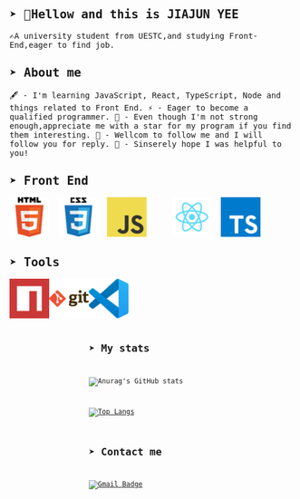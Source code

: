 

<samp>
  
## ➤  👋Hellow and this is JIAJUN YEE

✍️A university student from UESTC,and studying Front-End,eager to find job.

## ➤ About me 

  🖋 - I'm learning JavaScript, React, TypeScript, Node and things related to Front End.
  ⚡ - Eager to become a qualified programmer.
  🥋 - Even though I'm not strong enough,appreciate me with a star for my program if you find them interesting. 
  🏃 - Wellcom to follow me and I will follow you for reply. 
  🍻 - Sinserely hope I was helpful to you!

 
## ➤ Front End
	
<div style="
display: flex; gap: 1rem;
">
	<code><img height="70" src="https://raw.githubusercontent.com/github/explore/80688e429a7d4ef2fca1e82350fe8e3517d3494d/topics/html/html.png"></code>
	<code><img height="70" src="https://raw.githubusercontent.com/github/explore/80688e429a7d4ef2fca1e82350fe8e3517d3494d/topics/css/css.png"></code>
	<code><img height="70" src="https://raw.githubusercontent.com/github/explore/80688e429a7d4ef2fca1e82350fe8e3517d3494d/topics/javascript/javascript.png">	</code>
	<code><img height="70" src="https://raw.githubusercontent.com/github/explore/80688e429a7d4ef2fca1e82350fe8e3517d3494d/topics/react/react.png"></code>
	<code><img height="70" src="https://raw.githubusercontent.com/github/explore/80688e429a7d4ef2fca1e82350fe8e3517d3494d/topics/typescript/typescript.png">	</code>
</div>

## ➤ Tools
<div style="display: flex;">
	<code><img height="70" src="https://raw.githubusercontent.com/github/explore/80688e429a7d4ef2fca1e82350fe8e3517d3494d/topics/npm/npm.png"></code>
	<code><img height="70" src="https://raw.githubusercontent.com/github/explore/80688e429a7d4ef2fca1e82350fe8e3517d3494d/topics/git/git.png"></code>
	<code><img height="70" src="https://raw.githubusercontent.com/github/explore/80688e429a7d4ef2fca1e82350fe8e3517d3494d/topics/visual-studio-code/visual-studio-code.png">
	
## ➤ My stats
![Anurag's GitHub stats](https://github-readme-stats.vercel.app/api?username=YJJ023&show_icons=true&theme=radical)

[![Top Langs](https://github-readme-stats.vercel.app/api/top-langs/?username=YJJ023)](https://github.com/anuraghazra/github-readme-stats)


	
## ➤ Contact me

[![Gmail Badge](https://img.shields.io/badge/-yxy840634619@gmail.com-555555?style=flat-square&logo=Gmail&logoColor=white&link=mailto:yxy840634619@gmail.com)](mailto:yxy840634619@gmail.com)
  

